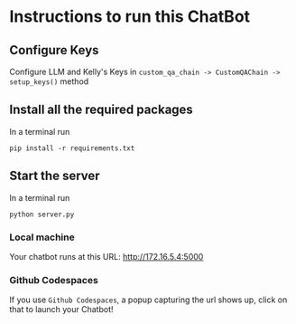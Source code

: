 # Instructions to run this ChatBot

## Configure Keys
Configure LLM and Kelly's Keys in `custom_qa_chain -> CustomQAChain -> setup_keys()` method

## Install all the required packages
In a terminal run
```
pip install -r requirements.txt
```

## Start the server
In a terminal run
```
python server.py
```

### Local machine
Your chatbot runs at this URL: http://172.16.5.4:5000

### Github Codespaces
If you use `Github Codespaces`, a popup capturing the url shows up, click on that to launch your Chatbot!